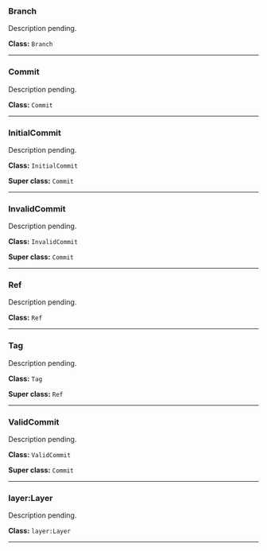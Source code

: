 

### Branch

<p class="tdb-f">Description pending.</p>

**Class:** `Branch`

---

### Commit

<p class="tdb-f">Description pending.</p>

**Class:** `Commit`

---

### InitialCommit

<p class="tdb-f">Description pending.</p>

**Class:** `InitialCommit`

**Super class:** `Commit`

---

### InvalidCommit

<p class="tdb-f">Description pending.</p>

**Class:** `InvalidCommit`

**Super class:** `Commit`

---

### Ref

<p class="tdb-f">Description pending.</p>

**Class:** `Ref`

---

### Tag

<p class="tdb-f">Description pending.</p>

**Class:** `Tag`

**Super class:** `Ref`

---

### ValidCommit

<p class="tdb-f">Description pending.</p>

**Class:** `ValidCommit`

**Super class:** `Commit`

---

### layer:Layer

<p class="tdb-f">Description pending.</p>

**Class:** `layer:Layer`

---